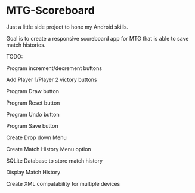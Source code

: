 # MTG-Scoreboard

Just a little side project to hone my Android skills.

Goal is to create a responsive scoreboard app for MTG that is able to save match histories.

TODO:

Program increment/decrement buttons

Add Player 1/Player 2 victory buttons

Program Draw button

Program Reset button

Program Undo button

Program Save button

Create Drop down Menu

Create Match History Menu option

SQLite Database to store match history

Display Match History

Create XML compatability for multiple devices
